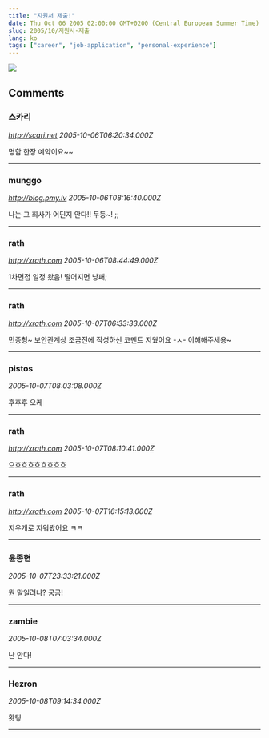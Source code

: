```yaml
---
title: "지원서 제출!"
date: Thu Oct 06 2005 02:00:00 GMT+0200 (Central European Summer Time)
slug: 2005/10/지원서-제출
lang: ko
tags: ["career", "job-application", "personal-experience"]
---
```


![](img/blog20051007.png)

## Comments

### 스카리
*http://scari.net*
*2005-10-06T06:20:34.000Z*

명함 한장 예약이요~~

---

### munggo
*http://blog.pmy.lv*
*2005-10-06T08:16:40.000Z*

나는 그 회사가 어딘지 안다!! 두둥~! ;;

---

### rath
*http://xrath.com*
*2005-10-06T08:44:49.000Z*

1차면접 일정 왔음! 떨어지면 낭패;

---

### rath
*http://xrath.com*
*2005-10-07T06:33:33.000Z*

민종형~ 보안관계상 조금전에 작성하신 코멘트 지웠어요 -ㅅ- 이해해주세용~

---

### pistos
*2005-10-07T08:03:08.000Z*

후후후 오케

---

### rath
*http://xrath.com*
*2005-10-07T08:10:41.000Z*

으흐흐흐흐흐흐흐흐

---

### rath
*http://xrath.com*
*2005-10-07T16:15:13.000Z*

지우개로 지워봤어요 ㅋㅋ

---

### 윤종현
*2005-10-07T23:33:21.000Z*

뭔 말일려나? 궁금!

---

### zambie
*2005-10-08T07:03:34.000Z*

난 안다!

---

### Hezron
*2005-10-08T09:14:34.000Z*

홧팅

---
